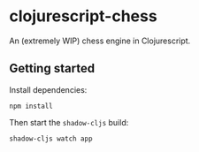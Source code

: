 # clojurescript-chess
An (extremely WIP) chess engine in Clojurescript.

## Getting started
Install dependencies:
```
npm install
```

Then start the `shadow-cljs` build:
```
shadow-cljs watch app
```
